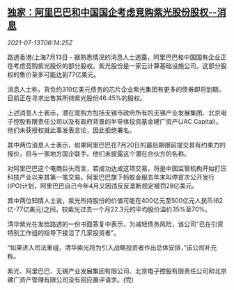 <!--1626157862000-->
[独家：阿里巴巴和中国国企考虑竞购紫光股份股权--消息](https://cn.reuters.com/article/exclusive-alibaba-unisplendour-stake-071-idCNKBS2EJ0ED)
------

<div><i>2021-07-13T06:14:25Z</i></div><p>路透香港/上海7月13日 - 据熟悉情况的消息人士透露，阿里巴巴和中国国有企业正在考虑竞购紫光股份的部分股权。紫光股份是一家云计算基础设施公司，这部分股权的售价至多可能达到77亿美元。</p><p>消息人士称，背负约310亿美元债务的芯片企业紫光集团有更多的债券即将到期，目前正在寻求出售其所持紫光股份46.45%的股权。</p><p>上述消息人士表示，潜在竞购方包括无锡市政府所有的无锡产业发展集团、北京电子控股有限责任公司以及有政府背景的半导体投资基金建广资产(JAC Capital)。他们未获授权就此事发表言论，因此拒绝署名。</p><p>其中两位消息人士表示，如果阿里巴巴在7月20日的最后期限前提交具有约束力的报价，将与一家地方国企联手。他们未披露这个潜在合伙方的名称。</p><p>对阿里巴巴这个电商巨头而言，若成功达成这项交易，将是中国监管机构开始打压科技产业以来其第一笔交易。阿里巴巴旗下蚂蚁金服去年末叫停首次公开发行(IPO)计划，阿里巴巴自己今年4月又因违反反垄断规定被罚28亿美元。</p><p>其中两位知情人士说，紫光所持股份的价值可能在400亿元至500亿元人民币(62亿-77亿美元)之间，较紫光过去一个月22.3元的平均股价溢价35%至70%。</p><p>清华紫光在发给路透的一份书面答复中表示，为减轻债务风险，该公司“已在引资特别工作组的指导下接洽了几家投资者”。</p><p>“如果进入司法重组，清华紫光将为引入战略投资者作出总体安排，”该公司补充称。</p><p>紫光、阿里巴巴、无锡产业发展集团有限公司、北京电子控股有限责任公司和北京建广资产管理有限公司没有回应置评请求。(完)</p>

